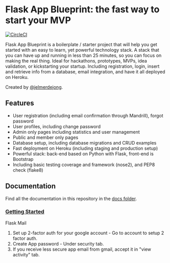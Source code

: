 # Flask App Blueprint: the fast way to start your MVP
[![CircleCI](https://circleci.com/gh/jelmerdejong/flask-app-blueprint.svg?style=shield)](https://circleci.com/gh/jelmerdejong/flask-app-blueprint)

Flask App Blueprint is a boilerplate / starter project that will help you get started with an easy to learn, yet powerful technology stack. A stack that you can have up and running in less than 25 minutes, so you can focus on making the real thing. Ideal for hackathons, prototypes, MVPs, idea validation, or kickstarting your startup. Including registration, login, insert and retrieve info from a database, email integration, and have it all deployed on Heroku.

Created by [@jelmerdejong](https://twitter.com/jelmerdejong).

## Features
* User registration (including email confirmation through Mandrill), forgot password
* User profiles, including change password
* Admin only pages including statistics and user management
* Public and member only pages
* Database setup, including database migrations and CRUD examples
* Fast deployment on Heroku (including staging and production setup)
* Powerful stack: back-end based on Python with Flask, front-end is Bootstrap
* Including basic testing coverage and framework (nose2), and PEP8 check (flake8)

## Documentation
Find all the documentation in this repository in the [docs folder](docs/README.md).

### [Getting Started](docs/getting-started.md)

Flask Mail
1. Set up 2-factor auth for your google account - Go to account to setup 2 factor auth.
2. Create App password - Under security tab.
3. If you receive less secure app email from gmail, accept it in "view activity" tab.
